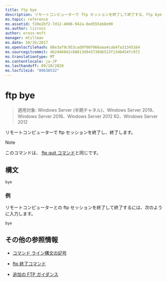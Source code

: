 ```yaml
---
title: ftp bye
description: リモートコンピューターで ftp セッションを終了して終了する、ftp bye コマンドの参照記事です。
ms.topic: reference
ms.assetid: f20e2bf2-7d12-4606-942a-8ed555eb8e90
ms.author: lizross
author: eross-msft
manager: mtillman
ms.date: 10/16/2017
ms.openlocfilehash: 88e3af9c953cad9f007066aaa4cab4fa31345164
ms.sourcegitcommit: db2d46842c68813d043738d6523f13d8454fc972
ms.translationtype: MT
ms.contentlocale: ja-JP
ms.lasthandoff: 09/10/2020
ms.locfileid: "89638532"
---
```

# <a name="ftp-bye"></a>ftp bye

> 適用対象: Windows Server (半期チャネル)、Windows Server 2019、Windows Server 2016、Windows Server 2012 R2、Windows Server 2012

リモートコンピューターで ftp セッションを終了し、終了します。

> [!NOTE]
> このコマンドは、 [ftp quit コマンド](ftp-quit.md)と同じです。

## <a name="syntax"></a>構文

```
bye
```

### <a name="examples"></a>例

リモートコンピューターとの ftp セッションを終了して終了するには、次のように入力します。

```
bye
```

## <a name="additional-references"></a>その他の参照情報

- [コマンド ライン構文の記号](command-line-syntax-key.md)

- [ftp 終了コマンド](ftp-quit.md)

- [追加の FTP ガイダンス](/previous-versions/orphan-topics/ws.10/cc756013(v=ws.10))
